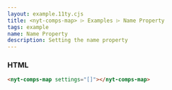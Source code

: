 ```yaml
---
layout: example.11ty.cjs
title: <nyt-comps-map> ⌲ Examples ⌲ Name Property
tags: example
name: Name Property
description: Setting the name property
---
```


<nyt-comps-map settings="[]"></nyt-comps-map>

<h3>HTML</h3>

```html
<nyt-comps-map settings="[]"></nyt-comps-map>
```
